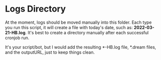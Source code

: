 # Logs Directory
At the moment, logs should be moved manually into this folder. Each type you run this script, it will create a file with today's date, such as: **2022-03-21-HB.log**. It's best to create a directory manually after each successful cronjob run.<br>

It's your script/bot, but I would add the resulting *-HB.log file, *.dream files, and the outputURL, just to keep things clean.